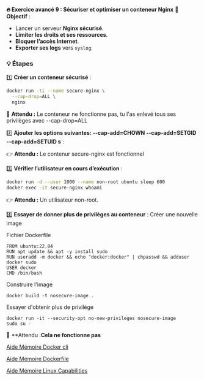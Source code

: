 **🔥 Exercice avancé 9 : Sécuriser et optimiser un conteneur Nginx**
📌 **Objectif** :
- Lancer un serveur **Nginx sécurisé**.
- **Limiter les droits et ses ressources**.
- **Bloquer l’accès Internet**.
- **Exporter ses logs** vers `syslog`.

### **💡 Étapes**
1️⃣ **Créer un conteneur sécurisé** :
```sh
docker run -ti --name secure-nginx \
  --cap-drop=ALL \
  nginx
```
📌 **Attendu :** Le conteneur ne fonctionne pas, tu l'as enlevé tous ses privilèges avec --cap-drop=ALL

2️⃣ **Ajouter les options suivantes: --cap-add=CHOWN  --cap-add=SETGID --cap-add=SETUID s** :

👉 **Attendu :** Le contenur secure-nginx est fonctionnel


3️⃣ **Vérifier l’utilisateur en cours d’exécution** :
```sh
docker run -d --user 1000 --name non-root ubuntu sleep 600
docker exec -it secure-nginx whoami
```
👉 **Attendu :** Un utilisateur non-root.

4️⃣ **Essayer de donner plus de privilèges au conteneur** :
Créer une nouvelle image 

Fichier Dockerfile
```
FROM ubuntu:22.04
RUN apt update && apt -y install sudo
RUN useradd -m docker && echo "docker:docker" | chpasswd && adduser docker sudo
USER docker
CMD /bin/bash
```

Construire l'image

```
docker build -t nosecure-image .
```

Essayer d'obtenir plus de privilège

```
docker run -it --security-opt no-new-privileges nosecure-image
sudo su -
```

📌 **Attendu :**Cela ne fonctionne pas**

[Aide Mémoire Docker cli](https://github.com/ycyr/formations/blob/main/docker/aide-memoire/docker-cli-cheatsheet.md)

[Aide Mémoire Dockerfile](https://github.com/ycyr/formations/blob/main/docker/aide-memoire/dockerfile-cheatsheet.md)

[Aide Mémoire Linux Capabilities](https://docs.docker.com/engine/containers/run/#runtime-privilege-and-linux-capabilities)